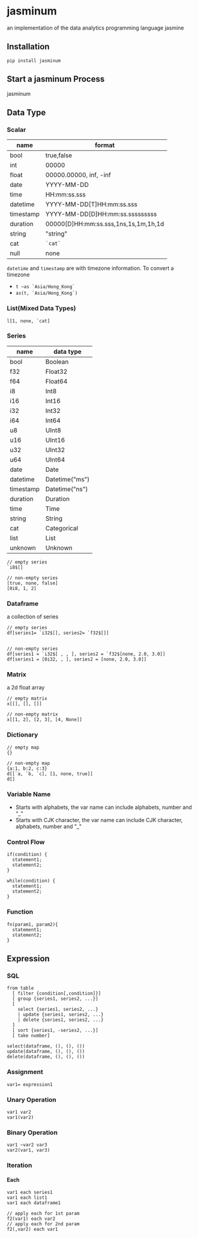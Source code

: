 # jasminum

an implementation of the data analytics programming language jasmine

## Installation

```
pip install jasminum
```

## Start a jasminum Process

jasminum

## Data Type

### Scalar

| name      | format                               |
| --------- | ------------------------------------ |
| bool      | true,false                           |
| int       | 00000                                |
| float     | 00000.00000, inf, -inf               |
| date      | YYYY-MM-DD                           |
| time      | HH:mm:ss.sss                         |
| datetime  | YYYY-MM-DD[T]HH:mm:ss.sss            |
| timestamp | YYYY-MM-DD[D]HH:mm:ss.sssssssss      |
| duration  | 00000[D]HH:mm:ss.sss,1ns,1s,1m,1h,1d |
| string    | "string"                             |
| cat       | `` `cat` ``                          |
| null      | none                                 |

`datetime` and `timestamp` are with timezone information. To convert a timezone

- `` t ~as `Asia/Hong_Kong` ``
- `` as(t, `Asia/Hong_Kong`) ``

### List(Mixed Data Types)

```
l[1, none, `cat]
```

### Series

| name      | data type      |
| --------- | -------------- |
| bool      | Boolean        |
| f32       | Float32        |
| f64       | Float64        |
| i8        | Int8           |
| i16       | Int16          |
| i32       | Int32          |
| i64       | Int64          |
| u8        | UInt8          |
| u16       | UInt16         |
| u32       | UInt32         |
| u64       | UInt64         |
| date      | Date           |
| datetime  | Datetime("ms") |
| timestamp | Datetime("ns") |
| duration  | Duration       |
| time      | Time           |
| string    | String         |
| cat       | Categorical    |
| list      | List           |
| unknown   | Unknown        |

```
// empty series
`i8$[]

// non-empty series
[true, none, false]
[0i8, 1, 2]
```

### Dataframe

a collection of series

```
// empty series
df[series1= `i32$[], series2= `f32$[]]


// non-empty series
df[series1 = `i32$[ , , ], series2 = `f32$[none, 2.0, 3.0]]
df[series1 = [0i32, , ], series2 = [none, 2.0, 3.0]]
```

### Matrix

a 2d float array

```
// empty matrix
x[[], [], []]

// non-empty matrix
x[[1, 2], [2, 3], [4, None]]
```

### Dictionary

```
// empty map
{}

// non-empty map
{a:1, b:2, c:3}
d[[`a, `b, `c], [1, none, true]]
d[]
```

### Variable Name

- Starts with alphabets, the var name can include alphabets, number and "\_"
- Starts with CJK character, the var name can include CJK character, alphabets, number and "\_"

### Control Flow

```
if(condition) {
  statement1;
  statement2;
}

while(condition) {
  statement1;
  statement2;
}
```

### Function

```
fn(param1, param2){
  statement1;
  statement2;
}
```

## Expression

### SQL

```
from table
  [ filter {condition[,condition]}]
  [ group {series1, series2, ...}]
  [
    select {series1, series2, ...}
    | update {series1, series2, ...}
    | delete {series1, series2, ...}
  ]
  [ sort {series1, -series2, ...}]
  [ take number]

select(dataframe, (), (), ())
update(dataframe, (), (), ())
delete(dataframe, (), (), ())
```

### Assignment

```
var1= expression1
```

### Unary Operation

```
var1 var2
var1(var2)
```

### Binary Operation

```
var1 ~var2 var3
var2(var1, var3)
```

### Iteration

#### Each

```
var1 each series1
var1 each list1
var1 each dataframe1

// apply each for 1st param
f2(var1) each var2
// apply each for 2nd param
f2(,var2) each var1
```

